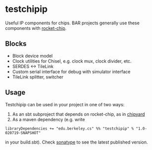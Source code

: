 # testchipip

Useful IP components for chips.
BAR projects generally use these components with [rocket-chip](https://github.com/freechipsproject/rocket-chip).

## Blocks
* Block device model
* Clock utilities for Chisel, e.g. clock mux, clock divider, etc.
* SERDES <-> TileLink
* Custom serial interface for debug with simulator interface
* TileLink splitter, switcher

## Usage
Testchipip can be used in your project in one of two ways:
1) As an sbt subproject that depends on rocket-chip, as in [chipyard](https://github.com/ucb-bar/chipyard/)
2) As a maven dependency (e.g. write 

```
libraryDependencies += "edu.berkeley.cs" %% "testchipip" % "1.0-020719-SNAPSHOT"
```
in your build.sbt). Check [sonatype](https://oss.sonatype.org/content/repositories/snapshots/edu/berkeley/cs/testchipip_2.12/) to see the latest published version.

